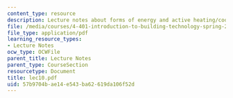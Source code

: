 ```yaml
---
content_type: resource
description: Lecture notes about forms of energy and active heating/cooling.
file: /media/courses/4-401-introduction-to-building-technology-spring-2006/57b9704bae14e543ba62619da106f52d_lec10.pdf
file_type: application/pdf
learning_resource_types:
- Lecture Notes
ocw_type: OCWFile
parent_title: Lecture Notes
parent_type: CourseSection
resourcetype: Document
title: lec10.pdf
uid: 57b9704b-ae14-e543-ba62-619da106f52d
---
```

